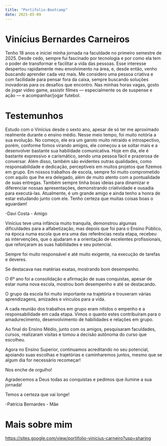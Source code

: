```yaml
---
title: "Portifolio-Bootcamp"
date: 2025-05-09
---
```


# Vinícius Bernardes Carneiros

Tenho 18 anos e iniciei minha jornada na faculdade no primeiro semestre de 2025. Desde cedo, sempre fui fascinado por tecnologia e por como ela tem o poder de transformar e facilitar a vida das pessoas. Esse interesse despertou rapidamente meu envolvimento na área, e, desde então, venho buscando aprender cada vez mais. Me considero uma pessoa criativa e com facilidade para pensar fora da caixa, sempre buscando soluções inovadoras para os desafios que encontro. Nas minhas horas vagas, gosto de jogar video game, assistir filmes — especialmente os de suspense e ação — e acompanhar/jogar futebol.

# Testemunhos

Estudo com o Vinícius desde o sexto ano, apesar de só ter me aproximado realmente durante o ensino médio. Nesse meio tempo, foi muito notória a sua evolução. No começo, ele era um garoto muito retraído e introspectivo, porém, conforme fomos virando amigos, ele começou a se soltar mais e a desenvolver bastante sua habilidade comunicativa. Hoje em dia, ele é bastante expressivo e carismático, sendo uma pessoa fácil e prazerosa de conversar. 
Além disso, também são evidentes outras qualidades, como responsabilidade e dedicação, perceptíveis em muitos projetos que fizemos em grupo. Em nossos trabalhos de escola, sempre foi muito comprometido com aquilo que lhe era delegado, além de muito atento com a pontualidade de suas entregas. Também sempre tinha boas ideias para dinamizar e diferenciar nossas apresentações, demonstrando criatividade e ousadia para executá-las.
Atualmente, é um grande amigo e ainda tenho a honra de estar estudando junto com ele. Tenho certeza que muitas coisas boas o aguardam!

-Davi Costa - Amigo

Vinícius teve uma infância muito tranquila, demonstrou algumas dificuldades para a alfabetização, mas depois que foi para o Ensino Público, na época numa escola que era uma das referências nesta etapa, recebeu as intervenções, que o ajudaram e a orientação de excelentes profissionais, que reforçaram as suas habilidades e seu  potencial.

Sempre foi muito responsável e até muito exigente, na execução de tarefas e deveres.

Se destacava nas matérias exatas, mostrando bom desempenho.

O 6º ano foi a consolidação e afirmação de suas conquistas, apesar de estar numa nova escola, mostrou bom desempenho e até se destacando.

O grupo da escola foi muito importante na trajetória e trouxeram várias aprendizagens, amizades e vínculos para a vida.

A cada reunião dos trabalhos em grupo eram nítidos o empenho e a responsabilidade em cada etapa. Vimos o quanto estes contribuíram para o amadurecimento, desenvolvimento de habilidades e relações em grupo.

Ao final do Ensino Médio, junto com os amigos, pesquisaram faculdades, cursos, realizaram visitas e tomou a decisão autônoma do curso que escolheu.  

Agora no Ensino Superior, continuamos acreditando no seu potencial, apoiando suas escolhas e trajetórias e caminharemos juntos, mesmo que se algum dia for necessário recomeçar!

Nos enche de orgulho!

Agradecemos a Deus todas as conquistas e pedimos que ilumine a sua jornada!

Temos a certeza que vai longe!


-Patrícia Bernardes - Mãe

# Mais sobre mim 

https://sites.google.com/view/portifolio-vinicius-carneiro?usp=sharing

